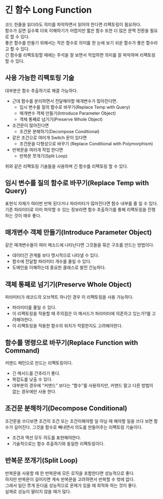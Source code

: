 # 긴 함수 Long Function

코드 한줄을 읽더라도 의미를 파악하면서 읽어야 한다면 리팩토링이 필요하다.  
함수가 길면 길수록 더욱 이해하기가 어렵지만 짧은 함수 또한 더 많은 문맥 전환을 필요로 할 수 있다.  
좋은 함수를 만들기 위해서는 작은 함수로 의미를 한 눈에 보기 쉬운 함수가 좋은 함수라고 할 수 있다.  
긴 함수를 리팩토링할 때에는 주석을 잘 보면서 작업하면 의미를 잘 파악하며 리팩토링 할 수 있다.

## 사용 가능한 리팩토링 기술
대부분은 함수 추출하기로 해결 가능하다.  
- 근데 함수를 분리하면서 전달해야할 매개변수가 많아진다면.
  - 임시 변수를 질의 함수로 바꾸기(Replace Temp with Query)
  - 매개변수 객체 만들기(Introduce Parameter Object)
  - 객체 통째로 넘기기(Preserve Whole Object)
- 조건문이 많아진다면
  - 조건문 분해하기(Decompose Conditional)
- 같은 조건으로 여러개 Switch 문이 있다면
  - 조건문을 다형성으로 바꾸기 (Replace Conditional with Polymorphism)
- 반복문을 여러개 작업 한다면
  - 반복문 쪼개기(Split Loop)

위와 같은 리팩토링 기술들을 사용하며 긴 함수를 리팩토링 할 수 있다.

## 임시 변수를 질의 함수로 바꾸기(Replace Temp with Query)
표현식 자체가 여러번 반복 된다거나 파라미터가 많아진다면 함수 내부를 줄 일 수 있다.  
기존 파라미터로 이미 파악할 수 있는 정보라면 함수 추출하기를 통해 리팩토링을 진행하는 것이 매우 좋다.

## 매개변수 객체 만들기(Introduce Parameter Object)
같은 매개변수들이 여러 메소드에 나타난다면 그것들을 묶은 구조를 만드는 방법이다.
- 데이터간 관계를 보다 명시적으로 나타낼 수 있다.
- 함수에 전달할 파라미터 개수를 줄일 수 있다.
- 도메인을 이해하는데 중요한 클래스로 발전 간능하다.

## 객체 통째로 넘기기(Preserve Whole Object)
파라미터가 레코드의 오브젝트 하나인 경우 이 리팩토링을 사용 가능하다.
- 파라미터를 줄일 수 있다.
- 이 리팩토링을 적용할 때 주의점은 이 메서드가 파라미터에 의존하고 있는가?를 고려해야한다.
- 이 리팩토링을 적용한 함수의 위치가 적절한지도 고려해야한다.

## 함수를 명령으로 바꾸기(Replace Function with Command)
커멘드 페턴으로 만드는 리팩토링이다.  
- 긴 메서드를 간추리기 좋다.
- 복잡도를 낮출 수 있다.
- 대부분의 경우에 “커맨드” 보다는 “함수”를 사용하지만, 커맨드 말고 다른 방법이 없는 경우에만 사용
한다.
## 조건문 분해하기(Decompose Conditional)
조건문을 쓰다보면 조건의 조건 또는 조건이해야할 일 아닐 때 해야할 일을 쓰다 보면 함수가 길어진다.
그것을 함수로 빼내면서 의도를 만들어주는 리팩토링 기술이다.
- 조건과 액션 모두 의도를 표현해야한다.
- 기술적으로는 함수 추출하기와 동일한 리팩토링이다.

## 반복문 쪼개기(Split Loop)
반복문을 사용할 때 한 반복문에 모든 로직을 포함한다면 성능적으로 좋다.  
하지만 반복문이 길어지면 계속 반복문을 고려하면서 반복할 수 밖에 없다.  
그래서 일단 쪼개 둔다음 성능적으로 문제가 있을 때 최적화 하는 것이 좋다.  
실제로 성능이 딸리지 않을 때가 많다.
